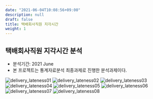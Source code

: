 ```yaml
---
date: "2021-06-04T10:08:56+09:00"
description: null
draft: false
title: 택배회사직원 지각시간
weight: 1
---
```


## 택배회사직원 지각시간 분석
- 분석기간: 2021 June
- 본 프로젝트는 통계자료분석 최종과제로 진행한 분석과제이다.

![delivery_lateness01](images/posts/project/202106_delivery_lateness/202106_delivery_lateness-1.png)
![delivery_lateness02](images/posts/project/202106_delivery_lateness/202106_delivery_lateness-2.png)
![delivery_lateness03](images/posts/project/202106_delivery_lateness/202106_delivery_lateness-3.png)
![delivery_lateness04](images/posts/project/202106_delivery_lateness/202106_delivery_lateness-4.png)
![delivery_lateness05](images/posts/project/202106_delivery_lateness/202106_delivery_lateness-5.png)
![delivery_lateness06](images/posts/project/202106_delivery_lateness/202106_delivery_lateness-6.png)
![delivery_lateness07](images/posts/project/202106_delivery_lateness/202106_delivery_lateness-7.png)
![delivery_lateness08](images/posts/project/202106_delivery_lateness/202106_delivery_lateness-8.png)
